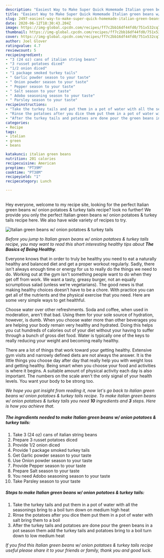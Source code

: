 ```yaml
---
description: "Easiest Way to Make Super Quick Homemade Italian green beans w/ onion potatoes &amp;amp; turkey tails"
title: "Easiest Way to Make Super Quick Homemade Italian green beans w/ onion potatoes &amp;amp; turkey tails"
slug: 2497-easiest-way-to-make-super-quick-homemade-italian-green-beans-w-onion-potatoes-and-amp-turkey-tails
date: 2020-06-12T18:30:43.204Z
image: https://img-global.cpcdn.com/recipes/ff7c2bb16df44fd0/751x532cq70/italian-green-beans-w-onion-potatoes-turkey-tails-recipe-main-photo.jpg
thumbnail: https://img-global.cpcdn.com/recipes/ff7c2bb16df44fd0/751x532cq70/italian-green-beans-w-onion-potatoes-turkey-tails-recipe-main-photo.jpg
cover: https://img-global.cpcdn.com/recipes/ff7c2bb16df44fd0/751x532cq70/italian-green-beans-w-onion-potatoes-turkey-tails-recipe-main-photo.jpg
author: Joel Glover
ratingvalue: 4.7
reviewcount: 5
recipeingredient:
- "3 (24 oz) cans of italian string beans"
- "3 russet potatoes diced"
- "1/2 onion diced"
- "1 package smoked turkey tails"
- " Garlic powder season to your taste"
- " Onion powder season to your taste"
- " Pepper season to your taste"
- " Salt season to your taste"
- " Adobo seasoning season to your taste"
- " Parsley season to your taste"
recipeinstructions:
- "Take the turkey tails and put them in a pot of water with all the seasonings bring to a boil turn down on medium high heat"
- "Rinse the potatoes after you dice them put them in a pot of water with salt bring them to a boil"
- "After the turkey tails and potatoes are done pour the green beans in a pot season them add the turkey tails and potatoes bring to a boil turn down to low medium heat"
categories:
- Recipe
tags:
- italian
- green
- beans

katakunci: italian green beans 
nutrition: 201 calories
recipecuisine: American
preptime: "PT39M"
cooktime: "PT38M"
recipeyield: "1"
recipecategory: Lunch

---
```

<br>
Hey everyone, welcome to my recipe site, looking for the perfect Italian green beans w/ onion potatoes &amp; turkey tails recipe? look no further! We provide you only the perfect Italian green beans w/ onion potatoes &amp; turkey tails recipe here. We also have wide variety of recipes to try.
<br>


![Italian green beans w/ onion potatoes &amp; turkey tails](https://img-global.cpcdn.com/recipes/ff7c2bb16df44fd0/751x532cq70/italian-green-beans-w-onion-potatoes-turkey-tails-recipe-main-photo.jpg)

<i>Before you jump to Italian green beans w/ onion potatoes &amp; turkey tails recipe, you may want to read this short interesting healthy tips about <strong>The Basics of Being Healthy</strong>.</i>

Everyone knows that in order to truly be healthy you need to eat a naturally healthy and balanced diet and get a proper workout regularly. Sadly, there isn't always enough time or energy for us to really do the things we need to do. Working out at the gym isn't something people want to do when they get off from work. We want a tasty, greasy burger, not an equally scrumptious salad (unless we’re vegetarians). The good news is that making healthy choices doesn’t have to be a chore. With practice you can get all of the nutrients and the physical exercise that you need. Here are some very simple ways to get healthful.

Choose water over other refreshments. Soda and coffee, when used in moderation, aren't that bad. Using them for your sole source of hydration, however, is dumb. When you choose water more than other beverages you are helping your body remain very healthy and hydrated. Doing this helps you cut hundreds of calories out of your diet without your having to suffer through a bunch of gross diet food. Water is typically one of the keys to really reducing your weight and becoming really healthy.

There are a lot of things that work toward your getting healthy. Extensive gym visits and narrowly defined diets are not always the answer. It is the little things you choose day after day that really help you with weight loss and getting healthy. Being smart when you choose your food and activities is where it begins. A suitable amount of physical activity each day is also important. The numbers on the scale aren't the only signal of your health levels. You want your body to be strong too. 


<i>We hope you got insight from reading it, now let's go back to italian green beans w/ onion potatoes &amp; turkey tails recipe. To make italian green beans w/ onion potatoes &amp; turkey tails you need <strong>10</strong> ingredients and <strong>3</strong> steps. Here is how you achieve that.
</i>

##### The ingredients needed to make Italian green beans w/ onion potatoes &amp; turkey tails:

1. Take 3 (24 oz) cans of italian string beans
1. Prepare 3 russet potatoes diced
1. Provide 1/2 onion diced
1. Provide 1 package smoked turkey tails
1. Get  Garlic powder season to your taste
1. Use  Onion powder season to your taste
1. Provide  Pepper season to your taste
1. Prepare  Salt season to your taste
1. You need  Adobo seasoning season to your taste
1. Take  Parsley season to your taste


##### Steps to make Italian green beans w/ onion potatoes &amp; turkey tails:

1. Take the turkey tails and put them in a pot of water with all the seasonings bring to a boil turn down on medium high heat
1. Rinse the potatoes after you dice them put them in a pot of water with salt bring them to a boil
1. After the turkey tails and potatoes are done pour the green beans in a pot season them add the turkey tails and potatoes bring to a boil turn down to low medium heat


<i>If you find this Italian green beans w/ onion potatoes &amp; turkey tails recipe useful please share it to your friends or family, thank you and good luck.</i>
